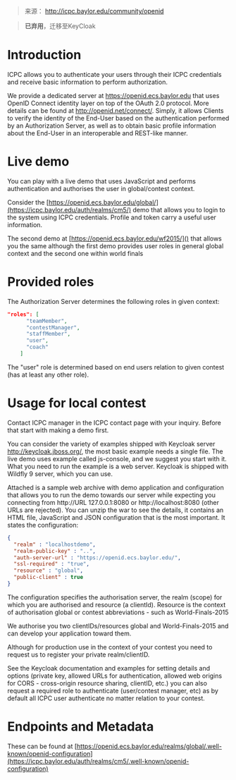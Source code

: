 > 来源： http://icpc.baylor.edu/community/openid

> **已弃用**，迁移至KeyCloak

# Introduction
ICPC allows you to authenticate your users through their ICPC credentials and receive basic information to perform authorization. 

We provide a dedicated server at https://openid.ecs.baylor.edu that uses OpenID Connect identity layer on top of the OAuth 2.0 protocol. More details can be found at http://openid.net/connect/. Simply, it allows Clients to verify the identity of the End-User based on the authentication performed by an Authorization Server, as well as to obtain basic profile information about the End-User in an interoperable and REST-like manner.

# Live demo
You can play with a live demo that uses JavaScript and performs authentication and authorises the user in global/contest context.

Consider the [https://openid.ecs.baylor.edu/global/](https://icpc.baylor.edu/auth/realms/cm5/) demo that allows you to login to the system using ICPC credentials. Profile and token carry a useful user information. 

The second demo at [https://openid.ecs.baylor.edu/wf2015/]() that allows you the same although the first demo provides user roles in general global context and the second one within world finals

# Provided roles
The Authorization Server determines the following roles in given context:
``` json
"roles": [
      "teamMember",
      "contestManager",
      "staffMember",
      "user",
      "coach"
    ]
```
The "user" role is determined based on end users relation to given contest (has at least any other role). 

# Usage for local contest
Contact ICPC manager in the ICPC contact page with your inquiry. Before that start with making a demo first.

You can consider the variety of examples shipped with Keycloak server http://keycloak.jboss.org/, the most basic example needs a single file. The live demo uses example called js-console, and we suggest you start with it. What you need to run the example is a web server. Keycloak is shipped with Wildfly 9 server, which you can use.

Attached is a sample web archive with demo application and configuration that allows you to run the demo towards our server while expecting you connecting from http://URL 127.0.0.1:8080 or http://localhost:8080 (other URLs are rejected). You can unzip the war to see the details, it contains an HTML file, JavaScript and JSON configuration that is the most important. It states the configuration: 

``` json
{
  "realm" : "localhostdemo",
  "realm-public-key" : "..",
  "auth-server-url" : "https://openid.ecs.baylor.edu/",
  "ssl-required" : "true",
  "resource" : "global",
  "public-client" : true
}
```

The configuration specifies the authorisation server, the realm (scope) for which you are authorised and resource (a clientId). Resource is the context of authorisation global or contest abbreviations - such as World-Finals-2015

We authorise you two clientIDs/resources global and World-Finals-2015 and can develop your application toward them.

Although for production use in the context of your contest you need to request us to register your private realm/clientID. 

See the Keycloak documentation and examples for setting details and options (private key, allowed URLs for authentication, allowed web origins for CORS - cross-origin resource sharing, clientID, etc.) you can also request a required role to authenticate (user/contest manager, etc) as by default all ICPC user authenticate no matter relation to your contest.

# Endpoints and Metadata
These can be found at [https://openid.ecs.baylor.edu/realms/global/.well-known/openid-configuration](https://icpc.baylor.edu/auth/realms/cm5/.well-known/openid-configuration)